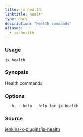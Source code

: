 ```yaml
---
title: jx health
linktitle: health
type: docs
description: "Health commands"
aliases:
  - jx-health
---
```


### Usage

```
jx health
```

### Synopsis

Health commands

### Options

```
  -h, --help   help for jx-health
```

### Source

[jenkins-x-plugins/jx-health](https://github.com/jenkins-x-plugins/jx-health)
